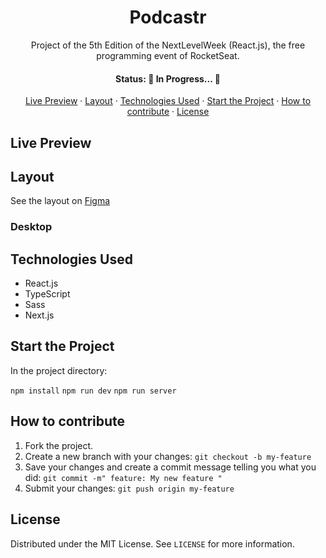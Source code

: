 <h1 align='center'>Podcastr</h1>

<p align='center'>Project of the 5th Edition of the NextLevelWeek (React.js), the free programming event of RocketSeat.</p>

<h4 align='center'>Status: 🚧 In Progress... 🚧</h4>

<p align='center'>
  <a href='#live-preview'>Live Preview</a> ·
  <a href='#layout'>Layout</a> ·
  <a href='#technologies-used'>Technologies Used</a> ·
  <a href='#start-the-project'>Start the Project</a> ·
  <a href='#how-to-contribute'>How to contribute</a> ·
  <a href='#license'>License</a>
</p>

## Live Preview

## Layout

See the layout on [Figma]()

### Desktop

## Technologies Used

- React.js
- TypeScript
- Sass
- Next.js

## Start the Project

In the project directory:

`npm install`
`npm run dev`
`npm run server`

## How to contribute

1. Fork the project.
2. Create a new branch with your changes: `git checkout -b my-feature`
3. Save your changes and create a commit message telling you what you did: `git commit -m" feature: My new feature "`
4. Submit your changes: `git push origin my-feature`

## License

Distributed under the MIT License. See `LICENSE` for more information.
